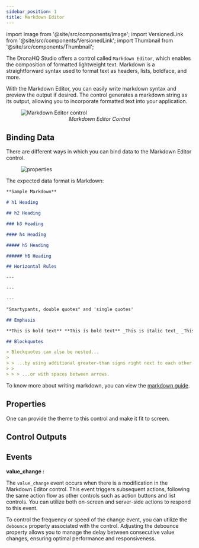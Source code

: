 ```yaml
---
sidebar_position: 1
title: Markdown Editor
---
```


import Image from '@site/src/components/Image'; import VersionedLink from '@site/src/components/VersionedLink'; import
Thumbnail from '@site/src/components/Thumbnail';

The DronaHQ Studio offers a control called `Markdown Editor`, which enables the composition of formatted lightweight
text. Markdown is a straightforward syntax used to format text as headers, lists, boldface, and more.

With the Markdown Editor, you can easily write markdown syntax and preview the output if desired. The control generates
a markdown string as its output, allowing you to incorporate formatted text into your application.

<figure>
  <Image src="/img/reference/controls/markdown-editor/control.png" alt="Markdown Editor control" />
  <figcaption align = "center"><i>Markdown Editor Control</i></figcaption>
</figure>


## Binding Data

There are different ways in which you can bind data to the Markdown Editor control.

<figure>
    <Image src="/img/reference/controls/markdown-editor/bind-data.jpeg" alt="properties"/>
</figure>

The expected data format is Markdown:

```md
**Sample Markdown**

# h1 Heading

## h2 Heading

### h3 Heading

#### h4 Heading

##### h5 Heading

###### h6 Heading

## Horizontal Rules

---

---

---

"Smartypants, double quotes" and 'single quotes'

## Emphasis

**This is bold text** **This is bold text** _This is italic text_ _This is italic text_ ~~Strikethrough~~

## Blockquotes

> Blockquotes can also be nested...
>
> > ...by using additional greater-than signs right next to each other...
> >
> > > ...or with spaces between arrows.
```

To know more about writing markdown, you can view the [markdown guide](https://www.markdownguide.org/cheat-sheet/).

## Properties



One can provide the theme to this control and make it fit to screen.


## Control Outputs

## Events


**value_change :**

The `value_change` event occurs when there is a modification in the Markdown Editor control. This event triggers
subsequent actions, following the same action flow as other controls such as action buttons and list controls. You can
utilize both on-screen and server-side actions to respond to this event.

To control the frequency or speed of the change event, you can utilize the `debounce` property associated with the
control. Adjusting the debounce property allows you to manage the delay between consecutive value changes, ensuring
optimal performance and responsiveness.


